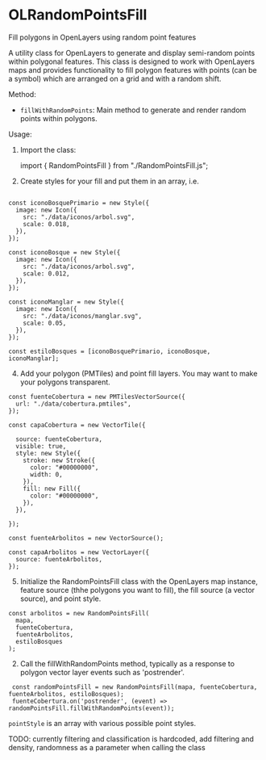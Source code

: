 # OLRandomPointsFill

Fill polygons in OpenLayers using random point features

 A utility class for OpenLayers to generate and display semi-random points within polygonal features.
 This class is designed to work with OpenLayers maps and provides functionality to fill polygon features
 with points (can be a symbol) which are arranged on a grid and with a random shift.
 
 Method:
  - `fillWithRandomPoints`: Main method to generate and render random points within polygons.
 
 Usage:
 1. Import the class:

    import { RandomPointsFill } from "./RandomPointsFill.js";

  2. Create styles for your fill and put them in an array, i.e.

```

const iconoBosquePrimario = new Style({
  image: new Icon({
    src: "./data/iconos/arbol.svg",
    scale: 0.018,
  }),
});

const iconoBosque = new Style({
  image: new Icon({
    src: "./data/iconos/arbol.svg",
    scale: 0.012,
  }),
});

const iconoManglar = new Style({
  image: new Icon({
    src: "./data/iconos/manglar.svg",
    scale: 0.05,
  }),
});

const estiloBosques = [iconoBosquePrimario, iconoBosque, iconoManglar];

```    

  4. Add your polygon (PMTiles) and point fill layers. You may want to make your polygons transparent.
```
const fuenteCobertura = new PMTilesVectorSource({
  url: "./data/cobertura.pmtiles",
});

const capaCobertura = new VectorTile({

  source: fuenteCobertura,
  visible: true,
  style: new Style({
    stroke: new Stroke({
      color: "#00000000",
      width: 0,
    }),
    fill: new Fill({
      color: "#00000000",
    }),
  }),

});

const fuenteArbolitos = new VectorSource();

const capaArbolitos = new VectorLayer({
  source: fuenteArbolitos,
});

```
  5. Initialize the RandomPointsFill class with the OpenLayers map instance, feature source (thhe polygons you want to fill), the fill source (a vector source), and point style.
```
const arbolitos = new RandomPointsFill(
  mapa,
  fuenteCobertura,
  fuenteArbolitos,
  estiloBosques
);
```
  2. Call the fillWithRandomPoints method, typically as a response to polygon vector layer events such as 'postrender'.
 
 ```
  const randomPointsFill = new RandomPointsFill(mapa, fuenteCobertura, fuenteArbolitos, estiloBosques);
  fuenteCobertura.on('postrender', (event) => randomPointsFill.fillWithRandomPoints(event));
 ```
 `pointStyle` is an array with various possible point styles.
 
 TODO: currently filtering and classification is hardcoded, add filtering and density, randomness as a parameter when calling the class
